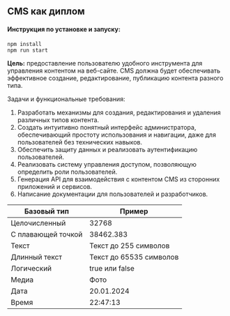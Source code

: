 ## CMS как диплом

#### Инструкция по установке и запуску:
```
npm install
npm run start
```

**Цель:** предоставление пользователю удобного инструмента для управления контентом на веб-сайте. CMS должна будет обеспечивать эффективное создание, редактирование, публикацию контента разного типа.

Задачи и функциональные требования:
1. Разработать механизмы для создания, редактирования и удаления различных типов контента.
2. Создать интуитивно понятный интерфейс администратора, обеспечивающий простоту использования и навигации, даже для пользователей без технических навыков.
3. Обеспечить защиту данных и реализовать аутентификацию пользователей.
4. Реализовать систему управления доступом, позволяющую определить роли пользователей.
5. Генерация API для взаимодействия с контентом CMS из сторонних приложений и сервисов.
6. Написание документации для пользователей и разработчиков.

|  Базовый тип  |     Пример    |
| ------------- | ------------- |
| Целочисленный  | 32768  |
| С плавающей точкой  | 38462.383  |
| Текст  | Текст до 255 символов  |
| Длинный текст  | Текст до 65535 символов  |
| Логический  | true или false  |
| Медиа  | Фото  |
| Дата  | 20.01.2024  |
| Время  | 22:47:13  |
